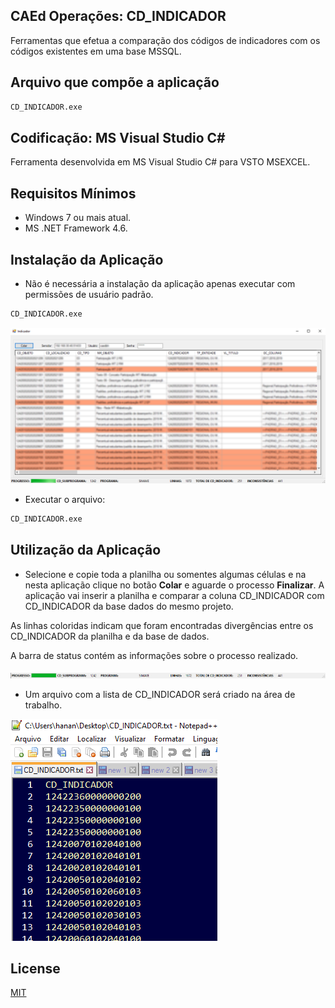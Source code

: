 ## CAEd Operações: CD_INDICADOR

Ferramentas que efetua a comparação dos códigos de indicadores com os códigos existentes em uma base MSSQL.

## Arquivo que compõe a aplicação

```sh
CD_INDICADOR.exe
```

## Codificação: MS Visual Studio C# 

Ferramenta desenvolvida em MS Visual Studio C# para VSTO MSEXCEL.

## Requisitos Mínimos

- Windows 7 ou mais atual.
- MS .NET Framework 4.6.

## Instalação da Aplicação

- Não é necessária a instalação da aplicação apenas executar com permissões de usuário padrão.

```sh
CD_INDICADOR.exe
```

![image1.png](images/img1.png)

- Executar o arquivo:

```sh
CD_INDICADOR.exe
```

## Utilização da Aplicação

- Selecione e copie toda a planilha ou somentes algumas células e na nesta aplicação clique no botão __Colar__ e aguarde o processo __Finalizar__. A aplicação vai inserir a planilha e comparar a coluna CD_INDICADOR com CD_INDICADOR da base dados do mesmo projeto.

As linhas coloridas indicam que foram encontradas divergências entre os CD_INDICADOR da planilha e da base de dados.

A barra de status contém as informações sobre o processo realizado.

![img2.png](images/img2.png)

- Um arquivo com a lista de CD_INDICADOR será criado na área de trabalho.

![img3.png](images/img3.png)

## License
[MIT](https://choosealicense.com/licenses/mit/)


